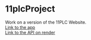# 11plcProject
Work on a version of the 11PLC Website.<br/>
[Link to the app](https://11plc.netlify.app/)<br/>
[Link to the API on render](https://one1plcbackend.onrender.com)
